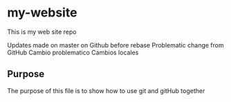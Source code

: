 # my-website
This is my web site repo

Updates made on master on Github before rebase
Problematic change from GitHub
Cambio problematico
Cambios locales

## Purpose
The purpose of this file is to show
how to use git and gitHub together
